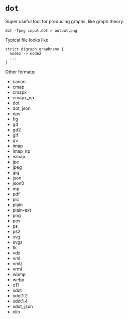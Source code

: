 # `dot`

Super useful tool for producing graphs, like graph theory.

```
dot -Tpng input.dot > output.png
```

Typical file looks like

```
strict digraph graphname {
  node1 -> node2
  ...
}
```

Other formats:
- canon
- cmap
- cmapx
- cmapx_np
- dot
- dot_json
- eps
- fig
- gd
- gd2
- gif
- gv
- imap
- imap_np
- ismap
- jpe
- jpeg
- jpg
- json
- json0
- mp
- pdf
- pic
- plain
- plain-ext
- png
- pov
- ps
- ps2
- svg
- svgz
- tk
- vdx
- vml
- vmlz
- vrml
- wbmp
- webp
- x11
- xdot
- xdot1.2
- xdot1.4
- xdot_json
- xlib
